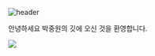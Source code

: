 ![header](https://capsule-render.vercel.app/api?type=waving&color=81DAF5&height=300&section=header&text=jungwon%20Park&fontSize=90&fontColor=FFFF)

안녕하세요 박중원의 깃에 오신 것을 환영합니다.

<img src="https://img.shields.io/badge/javascript-FFFF00?style=for-the-badge&logo=https://simpleicons.org/icons/javascript.svg&logoColor=black">
